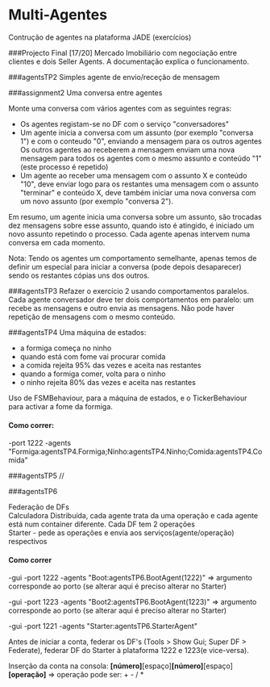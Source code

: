 # Multi-Agentes

Contrução de agentes na plataforma JADE (exercícios)

###Projecto Final [17/20]
Mercado Imobiliário com negociação entre clientes e dois Seller Agents. A documentação explica o funcionamento.

###agentsTP2
Simples agente de envio/receção de mensagem

###assignment2
Uma conversa entre agentes

Monte uma conversa com vários agentes com as seguintes regras:

- Os agentes registam-se no DF com o serviço "conversadores"  
- Um agente inicia a conversa com um assunto (por exemplo "conversa 1") e com o conteudo "0", enviando a mensagem para os outros agentes
Os outros agentes ao receberem a mensagem enviam uma nova mensagem para todos os agentes com o mesmo assunto e conteúdo "1" (este processo é repetido)  
- Um agente ao receber uma mensagem com o assunto X e conteúdo "10", deve enviar logo para os restantes uma mensagem com o assunto "terminar" e conteúdo X, deve também iniciar uma nova conversa com um novo assunto (por exemplo "conversa 2").

Em resumo, um agente inicia uma conversa sobre um assunto, são trocadas dez mensagens sobre esse assunto, quando isto é atingido, é iniciado um novo assunto repetindo o processo. Cada agente apenas intervem numa conversa em cada momento.  
  
Nota: Tendo os agentes um comportamento semelhante, apenas temos de definir um especial para iniciar a conversa (pode depois desaparecer) sendo os restantes cópias uns dos outros.   

###agentsTP3
Refazer o exercício 2 usando comportamentos paralelos. Cada agente conversador deve ter dois comportamentos em paralelo: um recebe as mensagens e outro envia as mensagens. Não pode haver repetição de mensagens com o mesmo conteúdo.


###agentsTP4
Uma máquina de estados:
- a formiga começa no ninho
- quando está com fome vai procurar comida
- a comida rejeita 95% das vezes e aceita nas restantes
- quando a formiga comer, volta para o ninho
- o ninho rejeita 80% das vezes e aceita nas restantes

Uso de FSMBehaviour, para a máquina de estados, e o TickerBehaviour para activar a fome da formiga.
#### Como correr:
-port 1222 -agents "Formiga:agentsTP4.Formiga;Ninho:agentsTP4.Ninho;Comida:agentsTP4.Comida"

###agentsTP5
//

###agentsTP6

Federação de DFs  
Calculadora Distribuída, cada agente trata da uma operação e cada agente está num container diferente. Cada DF tem 2 operações  
Starter - pede as operações e envia aos serviços(agente/operação) respectivos  

#### Como correr

-gui -port 1222 -agents "Boot:agentsTP6.BootAgent(1222)"   => argumento corresponde ao porto (se alterar aqui é preciso alterar no Starter)
  
-gui -port 1223 -agents "Boot2:agentsTP6.BootAgent(1223)"  => argumento corresponde ao porto (se alterar aqui é preciso alterar no Starter)  
  
-gui -port 1221 -agents "Starter:agentsTP6.StarterAgent"  
  
Antes de iniciar a conta, federar os DF's (Tools > Show Gui; Super DF > Federate), federar DF do Starter à plataforma 1222 e 1223(e vice-versa).  

Inserção da conta na consola: **[número]**[espaço]**[número]**[espaço]**[operação]**   => operação pode ser: + - / *  




